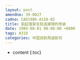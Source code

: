 ```yaml
---
layout: post
amendno: 39-0027
cadno: CAD1986-A310-02
title: 前起落架支柱连接销的改装
date: 1986-08-01 00:00:00 +0800
tags: A310
categories: 中国民航局适航司
---
```


* content
{:toc}


